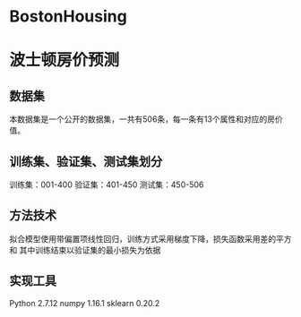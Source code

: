 # BostonHousing
波士顿房价预测
=

数据集
-
本数据集是一个公开的数据集，一共有506条，每一条有13个属性和对应的房价值。

训练集、验证集、测试集划分
-
训练集：001-400
验证集：401-450
测试集：450-506

方法技术
-
拟合模型使用带偏置项线性回归，训练方式采用梯度下降，损失函数采用差的平方和
其中训练结束以验证集的最小损失为依据

实现工具
-
Python 2.7.12
numpy 1.16.1
sklearn 0.20.2
